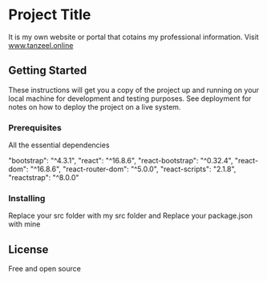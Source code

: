 # Project Title

It is my own website or portal that cotains my professional information.
Visit www.tanzeel.online

## Getting Started

These instructions will get you a copy of the project up and running on your local machine for development and testing purposes. See deployment for notes on how to deploy the project on a live system.

### Prerequisites

All the essential dependencies

  "bootstrap": "^4.3.1",
  "react": "^16.8.6",
  "react-bootstrap": "^0.32.4",
  "react-dom": "^16.8.6",
  "react-router-dom": "^5.0.0",
  "react-scripts": "2.1.8",
  "reactstrap": "^8.0.0"

### Installing

Replace your src folder with my src folder and
Replace your package.json with mine

## License

Free and open source

